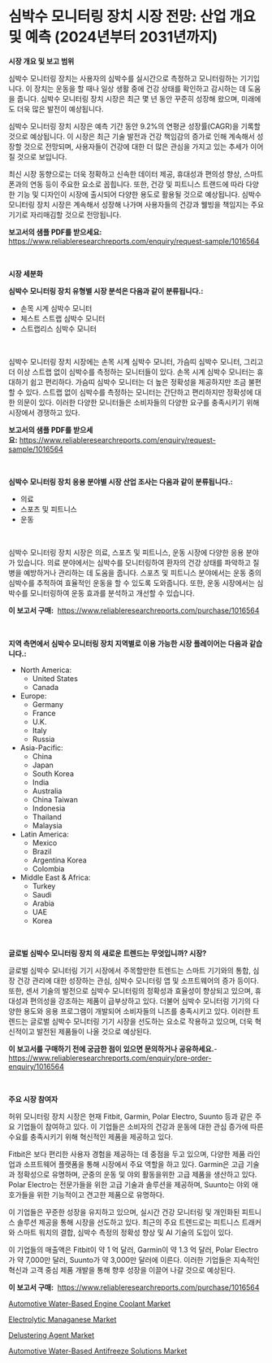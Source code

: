 <p><h1>심박수 모니터링 장치 시장 전망: 산업 개요 및 예측 (2024년부터 2031년까지)</h1></p><p><strong>시장 개요 및 보고 범위</strong></p>
<p><p>심박수 모니터링 장치는 사용자의 심박수를 실시간으로 측정하고 모니터링하는 기기입니다. 이 장치는 운동을 할 때나 일상 생활 중에 건강 상태를 확인하고 감시하는 데 도움을 줍니다. 심박수 모니터링 장치 시장은 최근 몇 년 동안 꾸준히 성장해 왔으며, 미래에도 더욱 많은 발전이 예상됩니다. </p><p>심박수 모니터링 장치 시장은 예측 기간 동안 9.2%의 연평균 성장률(CAGR)을 기록할 것으로 예상됩니다. 이 시장은 최근 기술 발전과 건강 책임감의 증가로 인해 계속해서 성장할 것으로 전망되며, 사용자들이 건강에 대한 더 많은 관심을 가지고 있는 추세가 이어질 것으로 보입니다.</p><p>최신 시장 동향으로는 더욱 정확하고 신속한 데이터 제공, 휴대성과 편의성 향상, 스마트폰과의 연동 등이 주요한 요소로 꼽힙니다. 또한, 건강 및 피트니스 트랜드에 따라 다양한 기능 및 디자인이 시장에 출시되어 다양한 용도로 활용될 것으로 예상됩니다. 심박수 모니터링 장치 시장은 계속해서 성장해 나가며 사용자들의 건강과 웰빙을 책임지는 주요 기기로 자리매김할 것으로 전망됩니다.</p></p>
<p><strong>보고서의 샘플 PDF를 받으세요:</strong> <a href="https://www.reliableresearchreports.com/enquiry/request-sample/1016564">https://www.reliableresearchreports.com/enquiry/request-sample/1016564</a></p>
<p>&nbsp;</p>
<p><strong>시장 세분화</strong></p>
<p><strong>심박수 모니터링 장치 유형별 시장 분석은 다음과 같이 분류됩니다.:</strong></p>
<p><ul><li>손목 시계 심박수 모니터</li><li>체스트 스트랩 심박수 모니터</li><li>스트랩리스 심박수 모니터</li></ul></p>
<p>&nbsp;</p>
<p><p>심박수 모니터링 장치 시장에는 손목 시계 심박수 모니터, 가슴띠 심박수 모니터, 그리고 더 이상 스트랩 없이 심박수를 측정하는 모니터들이 있다. 손목 시계 심박수 모니터는 휴대하기 쉽고 편리하다. 가슴띠 심박수 모니터는 더 높은 정확성을 제공하지만 조금 불편할 수 있다. 스트랩 없이 심박수를 측정하는 모니터는 간단하고 편리하지만 정확성에 대한 의문이 있다. 이러한 다양한 모니터들은 소비자들의 다양한 요구를 충족시키기 위해 시장에서 경쟁하고 있다.</p></p>
<p><strong>보고서의 샘플 PDF를 받으세요:</strong>&nbsp;<a href="https://www.reliableresearchreports.com/enquiry/request-sample/1016564">https://www.reliableresearchreports.com/enquiry/request-sample/1016564</a></p>
<p>&nbsp;</p>
<p><strong> 심박수 모니터링 장치 응용 분야별 시장 산업 조사는 다음과 같이 분류됩니다.:</strong></p>
<p><ul><li>의료</li><li>스포츠 및 피트니스</li><li>운동</li></ul></p>
<p>&nbsp;</p>
<p><p>심박수 모니터링 장치 시장은 의료, 스포츠 및 피트니스, 운동 시장에 다양한 응용 분야가 있습니다. 의료 분야에서는 심박수를 모니터링하여 환자의 건강 상태를 파악하고 질병을 예방하거나 관리하는 데 도움을 줍니다. 스포츠 및 피트니스 분야에서는 운동 중의 심박수를 추적하여 효율적인 운동을 할 수 있도록 도와줍니다. 또한, 운동 시장에서는 심박수를 모니터링하여 운동 효과를 분석하고 개선할 수 있습니다.</p></p>
<p><strong>이 보고서 구매:</strong>&nbsp; <a href="https://www.reliableresearchreports.com/purchase/1016564">https://www.reliableresearchreports.com/purchase/1016564</a></p>
<p>&nbsp;</p>
<p><strong>지역 측면에서 심박수 모니터링 장치 지역별로 이용 가능한 시장 플레이어는 다음과 같습니다.:</strong></p>
<p><ul>
    <li>
        North America:
        <ul>
            <li>United States</li>
            <li>Canada</li>
        </ul>
    </li>
    <li>
        Europe:
        <ul>
            <li>Germany</li>
            <li>France</li>
            <li>U.K.</li>
            <li>Italy</li>
            <li>Russia</li>
        </ul>
    </li>
    <li>
        Asia-Pacific:
        <ul>
            <li>China</li>
            <li>Japan</li>
            <li>South Korea</li>
            <li>India</li>
            <li>Australia</li>
            <li>China Taiwan</li>
            <li>Indonesia</li>
            <li>Thailand</li>
            <li>Malaysia</li>
        </ul>
    </li>
    <li>
        Latin America:
        <ul>
            <li>Mexico</li>
            <li>Brazil</li>
            <li>Argentina Korea</li>
            <li>Colombia</li>
        </ul>
    </li>
    <li>
        Middle East & Africa:
        <ul>
            <li>Turkey</li>
            <li>Saudi</li>
            <li>Arabia</li>
            <li>UAE</li>
            <li>Korea</li>
        </ul>
    </li>
    </ul></p>
<p>&nbsp;</p>
<p><strong>글로벌 심박수 모니터링 장치 의 새로운 트렌드는 무엇입니까? 시장?</strong></p>
<p><p>글로벌 심박수 모니터링 기기 시장에서 주목할만한 트렌드는 스마트 기기와의 통합, 심장 건강 관리에 대한 성장하는 관심, 심박수 모니터링 앱 및 소프트웨어의 증가 등이다. 또한, 센서 기술의 발전으로 심박수 모니터링의 정확성과 효율성이 향상되고 있으며, 휴대성과 편의성을 강조하는 제품이 급부상하고 있다. 더불어 심박수 모니터링 기기의 다양한 용도와 응용 프로그램이 개발되어 소비자들의 니즈를 충족시키고 있다. 이러한 트렌드는 글로벌 심박수 모니터링 기기 시장을 선도하는 요소로 작용하고 있으며, 더욱 혁신적이고 발전된 제품들이 나올 것으로 예상된다.</p></p>
<p><strong>이 보고서를 구매하기 전에 궁금한 점이 있으면 문의하거나 공유하세요.</strong>- <a href="https://www.reliableresearchreports.com/enquiry/pre-order-enquiry/1016564">https://www.reliableresearchreports.com/enquiry/pre-order-enquiry/1016564</a></p>
<p>&nbsp;</p>
<p><strong>주요 시장 참여자</strong></p>
<p><p>허위 모니터링 장치 시장은 현재 Fitbit, Garmin, Polar Electro, Suunto 등과 같은 주요 기업들이 참여하고 있다. 이 기업들은 소비자의 건강과 운동에 대한 관심 증가에 따른 수요를 충족시키기 위해 혁신적인 제품을 제공하고 있다.</p><p>Fitbit은 보다 편리한 사용자 경험을 제공하는 데 중점을 두고 있으며, 다양한 제품 라인업과 소프트웨어 플랫폼을 통해 시장에서 주요 역할을 하고 있다. Garmin은 고급 기술과 정확성으로 유명하며, 군중의 운동 및 야외 활동을위한 고급 제품을 생산하고 있다. Polar Electro는 전문가들을 위한 고급 기술과 솔루션을 제공하며, Suunto는 야외 애호가들을 위한 기능적이고 견고한 제품으로 유명하다.</p><p>이 기업들은 꾸준한 성장을 유지하고 있으며, 실시간 건강 모니터링 및 개인화된 피트니스 솔루션 제공을 통해 시장을 선도하고 있다. 최근의 주요 트렌드로는 피트니스 트래커와 스마트 워치의 결합, 심박수 측정의 정확성 향상 및 AI 기술의 도입이 있다.</p><p>이 기업들의 매출액은 Fitbit이 약 1 억 달러, Garmin이 약 1.3 억 달러, Polar Electro가 약 7,000만 달러, Suunto가 약 3,000만 달러에 이른다. 이러한 기업들은 지속적인 혁신과 고객 중심 제품 개발을 통해 향후 성장을 이끌어 나갈 것으로 예상된다.</p></p>
<p><strong>이 보고서 구매:</strong>&nbsp;&nbsp;<a href="https://www.reliableresearchreports.com/purchase/1016564">https://www.reliableresearchreports.com/purchase/1016564</a></p>
<p><p><a href="https://github.com/lubmix/Market-Research-Report-List-1/blob/main/automotive-water-based-engine-coolant-market.md">Automotive Water-Based Engine Coolant Market</a></p><p><a href="https://view.publitas.com/reportprime-1/electrolytic-managanese-market-analysis-examines-its-scope-on-growth-opportunities-and-forecasted-trends-spanning-from-2023-to-2030/">Electrolytic Managanese Market</a></p><p><a href="https://valiant-lunge-8fe.notion.site/Delustering-Agent-Market-Size-Evaluating-its-Market-Trends-Growth-and-Projections-2024-2031-f495c74e6a9748c682d6f7f62e14f313">Delustering Agent Market</a></p><p><a href="https://github.com/joannagoyvaerts/Market-Research-Report-List-1/blob/main/automotive-water-based-antifreeze-solutions-market.md">Automotive Water-Based Antifreeze Solutions Market</a></p></p>
